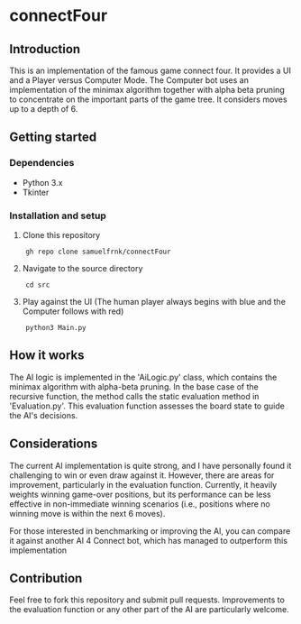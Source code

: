 # connectFour

## Introduction 
This is an implementation of the famous game connect four. It provides a UI and a Player versus Computer Mode.
The Computer bot uses an implementation of the minimax algorithm together with alpha beta pruning to 
concentrate on the important parts of the game tree. It considers moves up to a depth of 6. 

## Getting started 

### Dependencies 
- Python 3.x 
- Tkinter 

### Installation and setup

1. Clone this repository 
```console
    gh repo clone samuelfrnk/connectFour
```
2. Navigate to the source directory
```console
    cd src
```
3. Play against the UI (The human player always begins with blue and the Computer follows with red)

```console
    python3 Main.py
```
## How it works 

The AI logic is implemented in the 'AiLogic.py' class, which contains the minimax algorithm with alpha-beta pruning. In the base case of the recursive function, the method calls the static evaluation method in 'Evaluation.py'. This evaluation function assesses the board state to guide the AI's decisions.

## Considerations 

The current AI implementation is quite strong, and I have personally found it challenging to win or even draw against it. However, there are areas for improvement, particularly in the evaluation function. Currently, it heavily weights winning game-over positions, but its performance can be less effective in non-immediate winning scenarios (i.e., positions where no winning move is within the next 6 moves).

For those interested in benchmarking or improving the AI, you can compare it against another AI 4 Connect bot, which has managed to outperform this implementation

## Contribution
Feel free to fork this repository and submit pull requests. Improvements to the evaluation function or any other part of the AI are particularly welcome.
